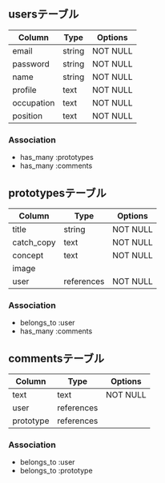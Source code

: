 ## usersテーブル

| Column     | Type   | Options  |
| -----------| -------| ---------|
| email      | string | NOT NULL |
| password   | string | NOT NULL |
| name       | string | NOT NULL |
| profile    | text   | NOT NULL |
| occupation | text   | NOT NULL |
| position   | text   | NOT NULL |

### Association

- has_many :prototypes
- has_many :comments

## prototypesテーブル

| Column     | Type       | Options  |
| -----------| -----------| ---------|
| title      | string     | NOT NULL |
| catch_copy | text       | NOT NULL |
| concept    | text       | NOT NULL |
| image      |            |          |
| user       | references | NOT NULL |

### Association

- belongs_to :user
- has_many :comments

## commentsテーブル

| Column    | Type       | Options  |
| ----------| -----------| ---------|
| text      | text       | NOT NULL |
| user      | references |          |
| prototype | references |          |

### Association

- belongs_to :user
- belongs_to :prototype